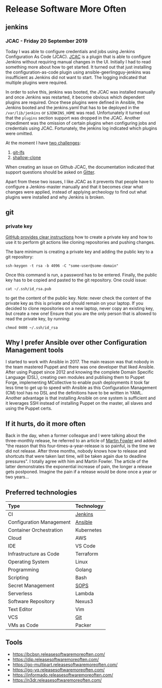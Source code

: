 # Release Software More Often



## jenkins

### JCAC - Friday 20 September 2019

Today I was able to configure credentials and jobs using Jenkins Configuration As Code (JCAC).
[JCAC](https://github.com/jenkinsci/configuration-as-code-plugin) is a plugin that is able to
configure Jenkins without requiring manual changes in the UI. Initially I had to read something
more about how to get started. It turned out that just installing the configuration-as-code
plugin using ansible-geerlingguy-jenkins was insufficient as Jenkins did not want to start.
The logging indicated that multiple plugins were required.

In order to solve this, jenkins was booted, the JCAC was installed manually and once Jenkins
was restarted, it become obvious which dependent plugins are required. Once these plugins were
defined in Ansible, the Jenkins booted and the jenkins.yaml that has to be deployed in the
`/var/lib/jenkins` or `$JENKINS_HOME` was read. Unfortunately it turned out that the `plugins`
section support was dropped in the JCAC. Another impediment was the omission of certain plugins
when configuring jobs and credentials using JCAC. Fortunately, the jenkins log indicated which
plugins were omitted.

At the moment I have
[two challenges](https://gitter.im/jenkinsci/configuration-as-code-plugin?at=5d87457c5ab9361694381b5d):

1. [git-lfs](https://devops.stackexchange.com/q/9225/210)
1. [shallow-clone](https://devops.stackexchange.com/q/9229/210)

When creating an issue on Github JCAC, the documentation indicated that support questions should be
asked on [Gitter](https://gitter.im/jenkinsci/configuration-as-code-plugin).

Apart from these two issues, I like JCAC as it prevents that people have to configure a
Jenkins-master manually and that it becomes clear what changes were applied, instead of applying
archeology to find out what plugins were installed and why Jenkins is broken.

## git

### private key

[GitHub provides clear instructions](https://help.github.com/en/github/authenticating-to-github/generating-a-new-ssh-key-and-adding-it-to-the-ssh-agent)
how to create a private key and how to use it to perform git actions like
cloning repositories and pushing changes.

The bare minimum is creating a private key and adding the public key to a git
repository:

```
ssh-keygen -t rsa -b 4096 -C "some-user@some-domain"
```

Once this command is run, a password has to be entered. Finally, the public
key has to be copied and pasted to the git repository. One could issue:

```
cat ~/.ssh/id_rsa.pub
```

to get the content of the public key. Note: never check the content of the
private key as this is private and should remain on your laptop. If you
decided to clone repositories on a new laptop, never copy an existing
key, but create a new one! Ensure that you are the only person that is
allowed to read the private key, by running:

```
chmod 0400 ~/.ssh/id_rsa
```

## Why I prefer Ansible over other Configuration Management tools

I started to work with Ansible in 2017. The main reason was that nobody in the team mastered Puppet and there was one developer that liked Ansible. After using Puppet since 2012 and knowing the complete Domain Specific Language (DSL), creating own modules and publising them to Puppet Forge, implementing MCollective to enable push deployments it took far less time to get up to speed with Ansible as this Configuration Management (CM) tool has no DSL and the definitions have to be written in YAML. Another advantage is that installing Ansible on one system is sufficient and it leverages SSH instead of installing Puppet on the master, all slaves and using the Puppet certs.

## If it hurts, do it more often

Back in the day, when a former colleague and I were talking about the three-monthly release,
he referred to an article of [Martin Fowler](https://martinfowler.com/bliki/FrequencyReducesDifficulty.html)
and added: "the reason that this four-times-a-year-release is so painful, is the time we did not release.
After three months, nobody knows how to release and shortcuts that were taken last time, will be taken again
due to deadline pressures". I totally agree with him and Martin Fowler. The article of the latter demonstrates
the exponential increase of pain, the longer a release gets postponed. Imagine the pain if a release would be
done once a year or two years...

## Preferred technologies

| Type                     | Technology           |
|:-------------------------|:---------------------|
| CI                       | [Jenkins](jenkins.md)|
| Configuration Management | [Ansible](ansible.md)|
| Container Orchestration  | Kubernetes           |
| Cloud                    | AWS                  |
| IDE                      | VS Code              |
| Infrastructure as Code   | Terraform            |
| Operating System         | Linux                |
| Programming              | Golang               |
| Scripting                | Bash                 |
| Secret Management        | [SOPS](sops.md)      |
| Serverless               | Lambda               |
| Software Repository      | Nexus3               |
| Text Editor              | Vim                  |
| VCS                      | [Git](git.md)        |
| VMs as Code              | Packer               |

## Tools

* <https://bcbsn.releasesoftwaremoreoften.com/>
* <https://dip.releasesoftwaremoreoften.com/>
* <https://go-multipart.releasesoftwaremoreoften.com/>
* <https://go-yq.releasesoftwaremoreoften.com/>
* <https://informado.releasesoftwaremoreoften.com/>
* <https://n3dr.releasesoftwaremoreoften.com/>
